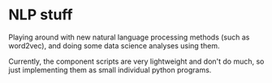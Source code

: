 # NLP stuff
Playing around with new natural language processing methods (such as word2vec), and doing some data science analyses using them.

Currently, the component scripts are very lightweight and don't do much, so just implementing them as small individual python programs.